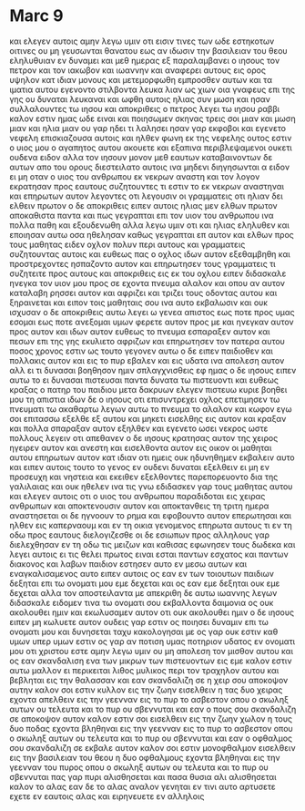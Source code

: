 # Marc 9
και ελεγεν αυτοις αμην λεγω υμιν οτι εισιν τινες των ωδε εστηκοτων οιτινες ου μη γευσωνται θανατου εως αν ιδωσιν την βασιλειαν του θεου εληλυθυιαν εν δυναμει
και μεθ ημερας εξ παραλαμβανει ο ιησους τον πετρον και τον ιακωβον και ιωαννην και αναφερει αυτους εις ορος υψηλον κατ ιδιαν μονους και μετεμορφωθη εμπροσθεν αυτων
και τα ιματια αυτου εγενοντο στιλβοντα λευκα λιαν ως χιων οια γναφευς επι της γης ου δυναται λευκαναι
και ωφθη αυτοις ηλιας συν μωση και ησαν συλλαλουντες τω ιησου
και αποκριθεις ο πετρος λεγει τω ιησου ραββι καλον εστιν ημας ωδε ειναι και ποιησωμεν σκηνας τρεις σοι μιαν και μωση μιαν και ηλια μιαν
ου γαρ ηδει τι λαλησει ησαν γαρ εκφοβοι
και εγενετο νεφελη επισκιαζουσα αυτοις και ηλθεν φωνη εκ της νεφελης ουτος εστιν ο υιος μου ο αγαπητος αυτου ακουετε
και εξαπινα περιβλεψαμενοι ουκετι ουδενα ειδον αλλα τον ιησουν μονον μεθ εαυτων
καταβαινοντων δε αυτων απο του ορους διεστειλατο αυτοις ινα μηδενι διηγησωνται α ειδον ει μη οταν ο υιος του ανθρωπου εκ νεκρων αναστη
και τον λογον εκρατησαν προς εαυτους συζητουντες τι εστιν το εκ νεκρων αναστηναι
και επηρωτων αυτον λεγοντες οτι λεγουσιν οι γραμματεις οτι ηλιαν δει ελθειν πρωτον
ο δε αποκριθεις ειπεν αυτοις ηλιας μεν ελθων πρωτον αποκαθιστα παντα και πως γεγραπται επι τον υιον του ανθρωπου ινα πολλα παθη και εξουδενωθη
αλλα λεγω υμιν οτι και ηλιας εληλυθεν και εποιησαν αυτω οσα ηθελησαν καθως γεγραπται επ αυτον
και ελθων προς τους μαθητας ειδεν οχλον πολυν περι αυτους και γραμματεις συζητουντας αυτοις
και ευθεως πας ο οχλος ιδων αυτον εξεθαμβηθη και προστρεχοντες ησπαζοντο αυτον
και επηρωτησεν τους γραμματεις τι συζητειτε προς αυτους
και αποκριθεις εις εκ του οχλου ειπεν διδασκαλε ηνεγκα τον υιον μου προς σε εχοντα πνευμα αλαλον
και οπου αν αυτον καταλαβη ρησσει αυτον και αφριζει και τριζει τους οδοντας αυτου και ξηραινεται και ειπον τοις μαθηταις σου ινα αυτο εκβαλωσιν και ουκ ισχυσαν
ο δε αποκριθεις αυτω λεγει ω γενεα απιστος εως ποτε προς υμας εσομαι εως ποτε ανεξομαι υμων φερετε αυτον προς με
και ηνεγκαν αυτον προς αυτον και ιδων αυτον ευθεως το πνευμα εσπαραξεν αυτον και πεσων επι της γης εκυλιετο αφριζων
και επηρωτησεν τον πατερα αυτου ποσος χρονος εστιν ως τουτο γεγονεν αυτω ο δε ειπεν παιδιοθεν
και πολλακις αυτον και εις το πυρ εβαλεν και εις υδατα ινα απολεση αυτον αλλ ει τι δυνασαι βοηθησον ημιν σπλαγχνισθεις εφ ημας
ο δε ιησους ειπεν αυτω το ει δυνασαι πιστευσαι παντα δυνατα τω πιστευοντι
και ευθεως κραξας ο πατηρ του παιδιου μετα δακρυων ελεγεν πιστευω κυριε βοηθει μου τη απιστια
ιδων δε ο ιησους οτι επισυντρεχει οχλος επετιμησεν τω πνευματι τω ακαθαρτω λεγων αυτω το πνευμα το αλαλον και κωφον εγω σοι επιτασσω εξελθε εξ αυτου και μηκετι εισελθης εις αυτον
και κραξαν και πολλα σπαραξαν αυτον εξηλθεν και εγενετο ωσει νεκρος ωστε πολλους λεγειν οτι απεθανεν
ο δε ιησους κρατησας αυτον της χειρος ηγειρεν αυτον και ανεστη
και εισελθοντα αυτον εις οικον οι μαθηται αυτου επηρωτων αυτον κατ ιδιαν οτι ημεις ουκ ηδυνηθημεν εκβαλειν αυτο
και ειπεν αυτοις τουτο το γενος εν ουδενι δυναται εξελθειν ει μη εν προσευχη και νηστεια
και εκειθεν εξελθοντες παρεπορευοντο δια της γαλιλαιας και ουκ ηθελεν ινα τις γνω
εδιδασκεν γαρ τους μαθητας αυτου και ελεγεν αυτοις οτι ο υιος του ανθρωπου παραδιδοται εις χειρας ανθρωπων και αποκτενουσιν αυτον και αποκτανθεις τη τριτη ημερα αναστησεται
οι δε ηγνοουν το ρημα και εφοβουντο αυτον επερωτησαι
και ηλθεν εις καπερναουμ και εν τη οικια γενομενος επηρωτα αυτους τι εν τη οδω προς εαυτους διελογιζεσθε
οι δε εσιωπων προς αλληλους γαρ διελεχθησαν εν τη οδω τις μειζων
και καθισας εφωνησεν τους δωδεκα και λεγει αυτοις ει τις θελει πρωτος ειναι εσται παντων εσχατος και παντων διακονος
και λαβων παιδιον εστησεν αυτο εν μεσω αυτων και εναγκαλισαμενος αυτο ειπεν αυτοις
ος εαν εν των τοιουτων παιδιων δεξηται επι τω ονοματι μου εμε δεχεται και ος εαν εμε δεξηται ουκ εμε δεχεται αλλα τον αποστειλαντα με
απεκριθη δε αυτω ιωαννης λεγων διδασκαλε ειδομεν τινα τω ονοματι σου εκβαλλοντα δαιμονια ος ουκ ακολουθει ημιν και εκωλυσαμεν αυτον οτι ουκ ακολουθει ημιν
ο δε ιησους ειπεν μη κωλυετε αυτον ουδεις γαρ εστιν ος ποιησει δυναμιν επι τω ονοματι μου και δυνησεται ταχυ κακολογησαι με
ος γαρ ουκ εστιν καθ υμων υπερ υμων εστιν
ος γαρ αν ποτιση υμας ποτηριον υδατος εν ονοματι μου οτι χριστου εστε αμην λεγω υμιν ου μη απολεση τον μισθον αυτου
και ος εαν σκανδαλιση ενα των μικρων των πιστευοντων εις εμε καλον εστιν αυτω μαλλον ει περικειται λιθος μυλικος περι τον τραχηλον αυτου και βεβληται εις την θαλασσαν
και εαν σκανδαλιζη σε η χειρ σου αποκοψον αυτην καλον σοι εστιν κυλλον εις την ζωην εισελθειν η τας δυο χειρας εχοντα απελθειν εις την γεενναν εις το πυρ το ασβεστον
οπου ο σκωληξ αυτων ου τελευτα και το πυρ ου σβεννυται
και εαν ο πους σου σκανδαλιζη σε αποκοψον αυτον καλον εστιν σοι εισελθειν εις την ζωην χωλον η τους δυο ποδας εχοντα βληθηναι εις την γεενναν εις το πυρ το ασβεστον
οπου ο σκωληξ αυτων ου τελευτα και το πυρ ου σβεννυται
και εαν ο οφθαλμος σου σκανδαλιζη σε εκβαλε αυτον καλον σοι εστιν μονοφθαλμον εισελθειν εις την βασιλειαν του θεου η δυο οφθαλμους εχοντα βληθηναι εις την γεενναν του πυρος
οπου ο σκωληξ αυτων ου τελευτα και το πυρ ου σβεννυται
πας γαρ πυρι αλισθησεται και πασα θυσια αλι αλισθησεται
καλον το αλας εαν δε το αλας αναλον γενηται εν τινι αυτο αρτυσετε εχετε εν εαυτοις αλας και ειρηνευετε εν αλληλοις
